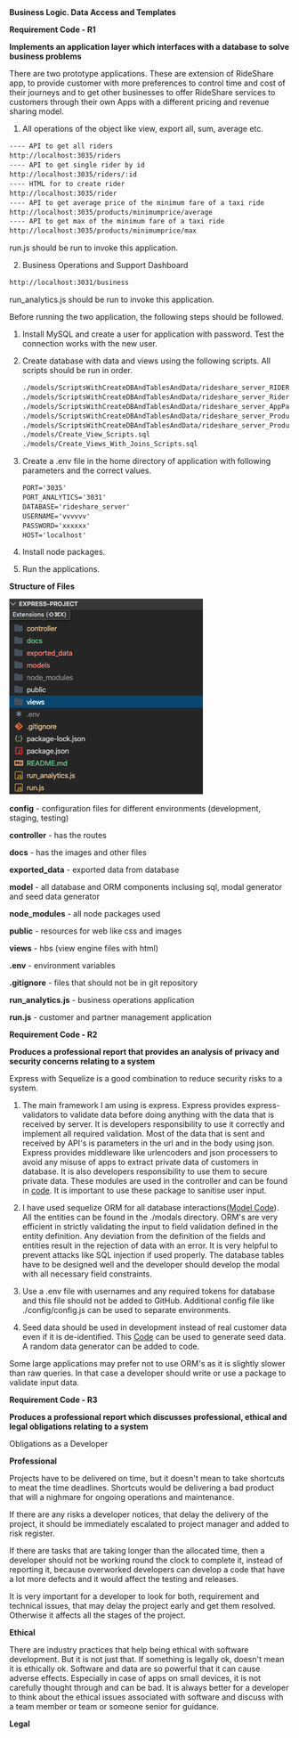 

## 

**Business Logic. Data Access and Templates**

**Requirement Code - R1**

**Implements an application layer which interfaces with a database to solve business problems**

There are two prototype applications. These are extension of RideShare app, to provide customer with more preferences to control time and cost of their journeys and to get other businesses to offer RideShare services to customers through their own Apps with a different pricing and revenue sharing model. 

1. All operations of the object like view, export all, sum, average etc. 

```html
---- API to get all riders
http://localhost:3035/riders  
---- API to get single rider by id
http://localhost:3035/riders/:id
---- HTML for to create rider
http://localhost:3035/rider
---- API to get average price of the minimum fare of a taxi ride
http://localhost:3035/products/minimumprice/average
---- API to get max of the minimum fare of a taxi ride
http://localhost:3035/products/minimumprice/max
```

run.js should be run to invoke this application.

2. Business Operations and Support Dashboard

```html
http://localhost:3031/business
```

run_analytics.js should be run to invoke this application.

Before running the two application, the following steps should be followed.

1. Install MySQL and create a user for application with password. Test the connection works with the new user.

2. Create database with data and views using the following scripts. All scripts should be run in order. 

   ```html
   ./models/ScriptsWithCreateDBAndTablesAndData/rideshare_server_RIDERS.sql
   ./models/ScriptsWithCreateDBAndTablesAndData/rideshare_server_RiderPreferences.sql
   ./models/ScriptsWithCreateDBAndTablesAndData/rideshare_server_AppPartners.sql
   ./models/ScriptsWithCreateDBAndTablesAndData/rideshare_server_Products.sql
   ./models/ScriptsWithCreateDBAndTablesAndData/rideshare_server_ProductAppPartners.sql	
   ./models/Create_View_Scripts.sql
   ./models/Create_Views_With_Joins_Scripts.sql
   ```

3. Create a .env file in the home directory of application with following parameters and the correct values.

   ```html
   PORT='3035'
   PORT_ANALYTICS='3031'
   DATABASE='rideshare_server'
   USERNAME='vvvvvv'
   PASSWORD='xxxxxx'
   HOST='localhost'
   ```

4. Install node packages.

5. Run the applications.

**Structure of Files**

![Structure of Project](./docs/project_structure.png)

**config** - configuration files for different environments (development, staging, testing)

**controller**  - has the routes

**docs**  -  has the images and other files

**exported_data** - exported data from database

**model** - all database and ORM components inclusing sql, modal generator and seed data generator

**node_modules** - all node packages used

**public** - resources for web like css and images

**views** - hbs (view engine files with html)

**.env** - environment variables 

**.gitignore** - files that should not be in git repository

**run_analytics.js** - business operations application

**run.js** - customer and partner management application



**Requirement Code - R2**

**Produces a professional report that provides an analysis of privacy and security concerns relating to a system**

Express with Sequelize is a good combination to reduce security risks to a system.

1. The main framework I am using is express. Express provides express-validators to validate data before doing anything with the data that is received by server. It is developers responsibility to use it correctly and implement all required validation. Most of the data that is sent and received by API's is parameters in the url and in the body using json. Express provides middleware like urlencoders and json processers to avoid any misuse of apps to extract private data of customers in database. It is also developers responsibility to use them to secure private data. These modules are used in the controller and can be found in <a href="./controller/server.js">code</a>. It is important to use these package to sanitise user input. 

2. I have used sequelize ORM for all database interactions(<a href="./models/models.js">Model Code</a>). All the entities can be found in the ./modals directory. ORM's are very efficient in strictly validating the input to field validation defined in the entity definition. Any deviation from the definition of the fields and entities result in the rejection of data with an error. It is very helpful to prevent attacks like SQL injection if used properly. The database tables have to be designed well and the developer should develop the modal with all necessary field constraints. 
3. Use a .env file with usernames and any required tokens for database and this file should not be added to GitHub. Additional config file like ./config/config.js can be used to separate environments.
4. Seed data should be used in development instead of real customer data even if it is de-identified. This <a href="./models/seed.js">Code</a> can be used to generate seed data. A random data generator can be added to code.

Some large applications may prefer not to use ORM's as it is slightly slower than raw queries. In that case a developer should write or use a package to validate input data. 



**Requirement Code - R3**

**Produces a professional report which discusses professional, ethical and legal obligations relating to a system**

Obligations as a Developer

**Professional**

Projects have to be delivered on time, but it doesn't mean to take shortcuts to meat the time deadlines. Shortcuts would be delivering a bad product that will a nighmare for ongoing operations and maintenance. 

If there are any risks a developer notices, that delay the delivery of the project, it should be immediately escalated to project manager and added to risk register. 

If there are tasks that are taking longer than the allocated time, then a developer should not be working round the clock to complete it, instead of reporting it, because overworked developers can develop a code that have a lot more defects and it would affect the testing and releases. 

It is very important for a developer to look for both, requirement and technical issues, that may delay the project early and get them resolved. Otherwise it affects all the stages of the project. 

**Ethical**

There are industry practices that help being ethical with software development. But it is not just that. If something is legally ok, doesn't mean it is ethically ok. Software and data are so powerful that it can cause adverse effects. Especially in case of apps on small devices, it is not carefully thought through and can be bad. It is always better for a developer to think about the ethical issues associated with software and discuss with a team member or team or someone senior for guidance. 

**Legal**